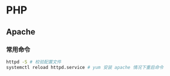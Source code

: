 # PHP

## Apache

### 常用命令

```bash
httpd -S # 校验配置文件
systemctl reload httpd.service # yum 安装 apache 情况下重启命令
```

